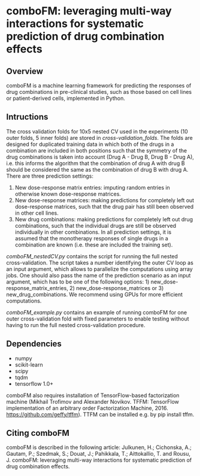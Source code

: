 # comboFM: leveraging multi-way interactions for systematic prediction of drug combination effects

## Overview

comboFM is a machine learning framework for predicting the responses of drug combinations in pre-clinical studies, such as those based on cell lines or patient-derived cells, implemented in Python. 


## Intructions

The cross validation folds for 10x5 nested CV used in the experiments (10 outer folds, 5 inner folds) are stored in *cross-validation_folds*. The folds are designed for duplicated training data in which both of the drugs in a combination are included in both positions such that the symmetry of the drug combinations is taken into account (Drug A - Drug B, Drug B - Drug A), i.e. this informs the algorithm that the combination of drug A with drug B should be considered the same as the combination of drug B with drug A. There are three prediction settings:
1. New dose-response matrix entries: imputing random entries in otherwise known dose-response matrices.
2. New dose-response matrices: making predictions for completely left out dose-response matrices, such that the drug pair has still been observed in other cell lines.
3. New drug combinations: making predictions for completely left out drug combinations, such that the individual drugs are still be observed individually in other combinations.
In all prediction settings, it is assumed that the monotherapy responses of single drugs in a combination are known (i.e. these are included the training set).

*comboFM_nestedCV.py* contains the script for running the full nested cross-validation. The script takes a number identifying the outer CV loop as an input argument, which allows to parallelize the computations using array jobs. One should also pass the name of the prediction scenario as an input argument, which has to be one of the following options: 1) new_dose-response_matrix_entries, 2) new_dose-response_matrices or 3) new_drug_combinations. We recommend using GPUs for more efficient computations.

*comboFM_example.py* contains an example of running comboFM for one outer cross-validation fold with fixed parameters to enable testing without having to run the full nested cross-validation procedure. 


## Dependencies

- numpy
- scikit-learn
- scipy
- tqdm
- tensorflow 1.0+

comboFM also requires installation of TensorFlow-based factorization machine (Mikhail Trofimov and Alexander Novikov. TFFM: TensorFlow implementation of an arbitrary order Factorization Machine, 2016. https://github.com/geffy/tffm). TTFM can be installed e.g. by pip install tffm. 

## Citing comboFM

comboFM is described in the following article:
Julkunen, H.; Cichonska, A.; Gautam, P.; Szedmak, S.; Douat, J.; Pahikkala, T.; Aittokallio, T. and Rousu, J. comboFM: leveraging multi-way interactions for systematic prediction of drug combination effects.


